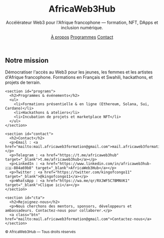 <!doctype html>
<html lang="fr">
<head>
  <meta charset="utf-8" />
  <meta name="viewport" content="width=device-width,initial-scale=1" />
  <title>AfricaWeb3Hub</title>
  <link rel="stylesheet" href="styles.css" />
</head>
<body>
  <header class="hero">
    <div class="container">
      <h1>AfricaWeb3Hub</h1>
      <p>Accélérateur Web3 pour l'Afrique francophone — formation, NFT, DApps et inclusion numérique.</p>
      <nav class="links">
        <a href="#about">À propos</a>
        <a href="#programs">Programmes</a>
        <a href="#contact">Contact</a>
      </nav>
    </div>
  </header>

  <main class="container">
    <section id="about">
      <h2>Notre mission</h2>
      <p>Démocratiser l'accès au Web3 pour les jeunes, les femmes et les artistes d'Afrique francophone. Formations en Français et Swahili, hackathons, et projets de terrain.</p>
    </section>

    <section id="programs">
      <h2>Programmes & événements</h2>
      <ul>
        <li>Formations présentielle & en ligne (Ethereum, Solana, Sui, Cardano)</li>
        <li>Hackathons & ateliers</li>
        <li>Incubation de projets et marketplace NFT</li>
      </ul>
    </section>

    <section id="contact">
      <h2>Contact</h2>
      <p>Email : <a href="mailto:mail.africaweb3formation@gmail.com">mail.africaweb3formation@gmail.com</a></p>
      <p>Telegram : <a href="https://t.me/africaweb3hub" target="_blank">t.me/africaweb3hub</a></p>
      <p>LinkedIn : <a href="https://www.linkedin.com/in/africaweb3hub-🇨🇩-884a69b8" target="_blank">AfricaWeb3Hub</a></p>
      <p>Twitter : <a href="https://twitter.com/kingofcongo11" target="_blank">@kingofcongo11</a></p>
      <p>WhatsApp : <a href="https://wa.me/qr/RXJWF5C7BMNVK1" target="_blank">Clique ici</a></p>
    </section>

    <section id="cta">
      <h2>Rejoignez-nous</h2>
      <p>Nous cherchons des mentors, sponsors, développeurs et ambassadeurs. Contactez-nous pour collaborer.</p>
      <a class="btn" href="mailto:mail.africaweb3formation@gmail.com">Contactez-nous</a>
    </section>
  </main>

  <footer>
    <div class="container">
      <small>© AfricaWeb3Hub — Tous droits réservés</small>
    </div>
    <script src="script.js"></script>
  </footer>
</body>
</html>